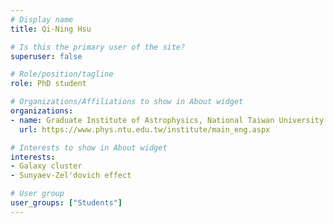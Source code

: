 ```yaml
---
# Display name
title: Qi-Ning Hsu

# Is this the primary user of the site?
superuser: false

# Role/position/tagline
role: PhD student

# Organizations/Affiliations to show in About widget
organizations:
- name: Graduate Institute of Astrophysics, National Taiwan University
  url: https://www.phys.ntu.edu.tw/institute/main_eng.aspx

# Interests to show in About widget
interests:
- Galaxy cluster
- Sunyaev-Zel'dovich effect

# User group
user_groups: ["Students"]
---
```


